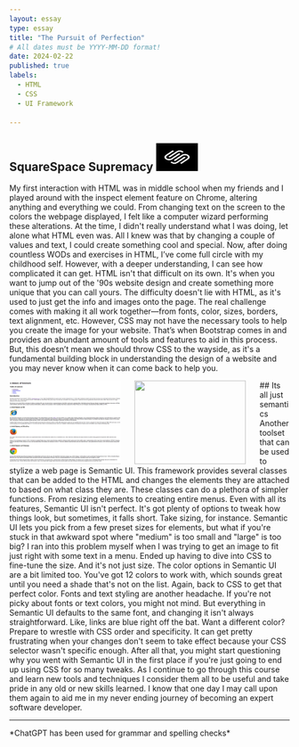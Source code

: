 ```yaml
---
layout: essay
type: essay
title: "The Pursuit of Perfection"
# All dates must be YYYY-MM-DD format!
date: 2024-02-22
published: true
labels:
  - HTML
  - CSS
  - UI Framework

---
```


## SquareSpace Supremacy <img class="img-fluid" src="../img/channels4_profile.jpg" width="75" height="50">
My first interaction with HTML was in middle school when my friends and I played around with the inspect element feature on Chrome, altering anything and everything we could. From changing text on the screen to the colors the webpage displayed, I felt like a computer wizard performing these alterations. At the time, I didn't really understand what I was doing, let alone what HTML even was. All I knew was that by changing a couple of values and text, I could create something cool and special. Now, after doing countless WODs and exercises in HTML, I’ve come full circle with my childhood self. However, with a deeper understanding, I can see how complicated it can get. HTML isn't that difficult on its own. It's when you want to jump out of the '90s website design and create something more unique that you can call yours. The difficulty doesn't lie with HTML, as it's used to just get the info and images onto the page. The real challenge comes with making it all work together—from fonts, color, sizes, borders, text alignment, etc. However, CSS may not have the necessary tools to help you create the image for your website. That’s when Bootstrap comes in and provides an abundant amount of tools and features to aid in this process. But, this doesn’t mean we should throw CSS to the wayside, as it's a fundamental building block in understanding the design of a website and you may never know when it can come back to help you.

<img class="img-fluid" src="../img/boring.png" width="200" height="150" style="float: left; margin-right: 25px;">
<img class="img-fluid" src="../img/new" width="200" height="150" style="float: left; margin-right: 25px;">
## Its all just semantics
Another toolset that can be used to stylize a web page is Semantic UI. This framework provides several classes that can be added to the HTML and changes the elements they are attached to based on what class they are. These classes can do a plethora of simpler functions. From resizing elements to creating entire menus. Even with all its features, Semantic UI isn't perfect. It's got plenty of options to tweak how things look, but sometimes, it falls short. Take sizing, for instance. Semantic UI lets you pick from a few preset sizes for elements, but what if you're stuck in that awkward spot where "medium" is too small and "large" is too big? I ran into this problem myself when I was trying to get an image to fit just right with some text in a menu. Ended up having to dive into CSS to fine-tune the size. And it's not just size. The color options in Semantic UI are a bit limited too. You've got 12 colors to work with, which sounds great until you need a shade that's not on the list. Again, back to CSS to get that perfect color. Fonts and text styling are another headache. If you're not picky about fonts or text colors, you might not mind. But everything in Semantic UI defaults to the same font, and changing it isn't always straightforward. Like, links are blue right off the bat. Want a different color? Prepare to wrestle with CSS order and specificity. It can get pretty frustrating when your changes don't seem to take effect because your CSS selector wasn't specific enough. After all that, you might start questioning why you went with Semantic UI in the first place if you're just going to end up using CSS for so many tweaks.
As I continue to go through this course and learn new tools and techniques I consider them all to be useful and take pride in any old or new skills learned. I know that one day I may call upon them again to aid me in my never ending journey of becoming an expert software developer.
<hr width="100%" size="3">
*ChatGPT has been used for grammar and spelling checks*
